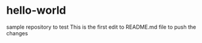 # hello-world
sample repository to test
This is the first edit to README.md file to push the changes
